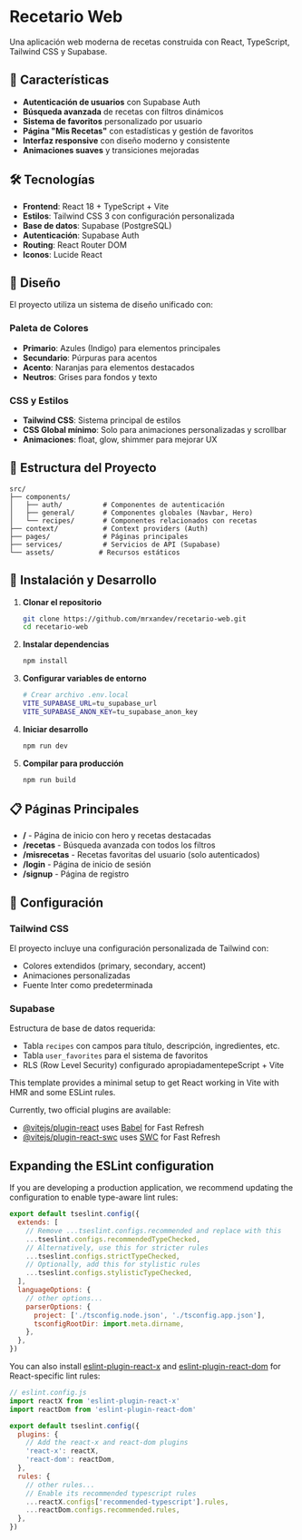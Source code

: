 # Recetario Web

Una aplicación web moderna de recetas construida con React, TypeScript, Tailwind CSS y Supabase.

## 🚀 Características

- **Autenticación de usuarios** con Supabase Auth
- **Búsqueda avanzada** de recetas con filtros dinámicos
- **Sistema de favoritos** personalizado por usuario
- **Página "Mis Recetas"** con estadísticas y gestión de favoritos
- **Interfaz responsive** con diseño moderno y consistente
- **Animaciones suaves** y transiciones mejoradas

## 🛠️ Tecnologías

- **Frontend**: React 18 + TypeScript + Vite
- **Estilos**: Tailwind CSS 3 con configuración personalizada
- **Base de datos**: Supabase (PostgreSQL)
- **Autenticación**: Supabase Auth
- **Routing**: React Router DOM
- **Iconos**: Lucide React

## 🎨 Diseño

El proyecto utiliza un sistema de diseño unificado con:

### Paleta de Colores
- **Primario**: Azules (Indigo) para elementos principales
- **Secundario**: Púrpuras para acentos
- **Acento**: Naranjas para elementos destacados
- **Neutros**: Grises para fondos y texto

### CSS y Estilos
- **Tailwind CSS**: Sistema principal de estilos
- **CSS Global mínimo**: Solo para animaciones personalizadas y scrollbar
- **Animaciones**: float, glow, shimmer para mejorar UX

## 📁 Estructura del Proyecto

```
src/
├── components/
│   ├── auth/          # Componentes de autenticación
│   ├── general/       # Componentes globales (Navbar, Hero)
│   └── recipes/       # Componentes relacionados con recetas
├── context/           # Context providers (Auth)
├── pages/             # Páginas principales
├── services/          # Servicios de API (Supabase)
└── assets/           # Recursos estáticos
```

## 🚀 Instalación y Desarrollo

1. **Clonar el repositorio**
   ```bash
   git clone https://github.com/mrxandev/recetario-web.git
   cd recetario-web
   ```

2. **Instalar dependencias**
   ```bash
   npm install
   ```

3. **Configurar variables de entorno**
   ```bash
   # Crear archivo .env.local
   VITE_SUPABASE_URL=tu_supabase_url
   VITE_SUPABASE_ANON_KEY=tu_supabase_anon_key
   ```

4. **Iniciar desarrollo**
   ```bash
   npm run dev
   ```

5. **Compilar para producción**
   ```bash
   npm run build
   ```

## 📋 Páginas Principales

- **/** - Página de inicio con hero y recetas destacadas
- **/recetas** - Búsqueda avanzada con todos los filtros
- **/misrecetas** - Recetas favoritas del usuario (solo autenticados)
- **/login** - Página de inicio de sesión
- **/signup** - Página de registro

## 🔧 Configuración

### Tailwind CSS
El proyecto incluye una configuración personalizada de Tailwind con:
- Colores extendidos (primary, secondary, accent)
- Animaciones personalizadas
- Fuente Inter como predeterminada

### Supabase
Estructura de base de datos requerida:
- Tabla `recipes` con campos para título, descripción, ingredientes, etc.
- Tabla `user_favorites` para el sistema de favoritos
- RLS (Row Level Security) configurado apropiadamentepeScript + Vite

This template provides a minimal setup to get React working in Vite with HMR and some ESLint rules.

Currently, two official plugins are available:

- [@vitejs/plugin-react](https://github.com/vitejs/vite-plugin-react/blob/main/packages/plugin-react) uses [Babel](https://babeljs.io/) for Fast Refresh
- [@vitejs/plugin-react-swc](https://github.com/vitejs/vite-plugin-react/blob/main/packages/plugin-react-swc) uses [SWC](https://swc.rs/) for Fast Refresh

## Expanding the ESLint configuration

If you are developing a production application, we recommend updating the configuration to enable type-aware lint rules:

```js
export default tseslint.config({
  extends: [
    // Remove ...tseslint.configs.recommended and replace with this
    ...tseslint.configs.recommendedTypeChecked,
    // Alternatively, use this for stricter rules
    ...tseslint.configs.strictTypeChecked,
    // Optionally, add this for stylistic rules
    ...tseslint.configs.stylisticTypeChecked,
  ],
  languageOptions: {
    // other options...
    parserOptions: {
      project: ['./tsconfig.node.json', './tsconfig.app.json'],
      tsconfigRootDir: import.meta.dirname,
    },
  },
})
```

You can also install [eslint-plugin-react-x](https://github.com/Rel1cx/eslint-react/tree/main/packages/plugins/eslint-plugin-react-x) and [eslint-plugin-react-dom](https://github.com/Rel1cx/eslint-react/tree/main/packages/plugins/eslint-plugin-react-dom) for React-specific lint rules:

```js
// eslint.config.js
import reactX from 'eslint-plugin-react-x'
import reactDom from 'eslint-plugin-react-dom'

export default tseslint.config({
  plugins: {
    // Add the react-x and react-dom plugins
    'react-x': reactX,
    'react-dom': reactDom,
  },
  rules: {
    // other rules...
    // Enable its recommended typescript rules
    ...reactX.configs['recommended-typescript'].rules,
    ...reactDom.configs.recommended.rules,
  },
})
```
